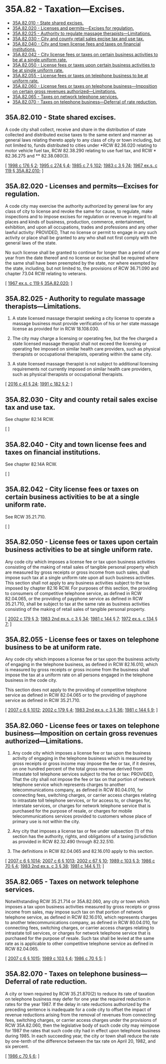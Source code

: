 # 35A.82 - Taxation—Excises.
* [35A.82.010 - State shared excises.](#35a82010---state-shared-excises)
* [35A.82.020 - Licenses and permits—Excises for regulation.](#35a82020---licenses-and-permitsexcises-for-regulation)
* [35A.82.025 - Authority to regulate massage therapists—Limitations.](#35a82025---authority-to-regulate-massage-therapistslimitations)
* [35A.82.030 - City and county retail sales excise tax and use tax.](#35a82030---city-and-county-retail-sales-excise-tax-and-use-tax)
* [35A.82.040 - City and town license fees and taxes on financial institutions.](#35a82040---city-and-town-license-fees-and-taxes-on-financial-institutions)
* [35A.82.042 - City license fees or taxes on certain business activities to be at a single uniform rate.](#35a82042---city-license-fees-or-taxes-on-certain-business-activities-to-be-at-a-single-uniform-rate)
* [35A.82.050 - License fees or taxes upon certain business activities to be at single uniform rate.](#35a82050---license-fees-or-taxes-upon-certain-business-activities-to-be-at-single-uniform-rate)
* [35A.82.055 - License fees or taxes on telephone business to be at uniform rate.](#35a82055---license-fees-or-taxes-on-telephone-business-to-be-at-uniform-rate)
* [35A.82.060 - License fees or taxes on telephone business—Imposition on certain gross revenues authorized—Limitations.](#35a82060---license-fees-or-taxes-on-telephone-businessimposition-on-certain-gross-revenues-authorizedlimitations)
* [35A.82.065 - Taxes on network telephone services.](#35a82065---taxes-on-network-telephone-services)
* [35A.82.070 - Taxes on telephone business—Deferral of rate reduction.](#35a82070---taxes-on-telephone-businessdeferral-of-rate-reduction)
## 35A.82.010 - State shared excises.
A code city shall collect, receive and share in the distribution of state collected and distributed excise taxes to the same extent and manner as general laws relating thereto apply to any class of city or town including, but not limited to, funds distributed to cities under *RCW 82.36.020 relating to motor vehicle fuel tax, RCW 82.38.290 relating to use fuel tax, and RCW * 82.36.275 and ** 82.38.080(3).

\[ [1998 c 176 § 2](https://lawfilesext.leg.wa.gov/biennium/1997-98/Pdf/Bills/Session%20Laws/House/2659-S.SL.pdf?cite=1998%20c%20176%20§%202); [1995 c 274 § 4](https://lawfilesext.leg.wa.gov/biennium/1995-96/Pdf/Bills/Session%20Laws/House/1225.SL.pdf?cite=1995%20c%20274%20§%204); [1985 c 7 § 102](https://leg.wa.gov/CodeReviser/documents/sessionlaw/1985c7.pdf?cite=1985%20c%207%20§%20102); [1983 c 3 § 74](https://leg.wa.gov/CodeReviser/documents/sessionlaw/1983c3.pdf?cite=1983%20c%203%20§%2074); [1967 ex.s. c 119 § 35A.82.010](https://leg.wa.gov/CodeReviser/documents/sessionlaw/1967ex1c119.pdf?cite=1967%20ex.s.%20c%20119%20§%2035A.82.010); \]

## 35A.82.020 - Licenses and permits—Excises for regulation.
A code city may exercise the authority authorized by general law for any class of city to license and revoke the same for cause, to regulate, make inspections and to impose excises for regulation or revenue in regard to all places and kinds of business, production, commerce, entertainment, exhibition, and upon all occupations, trades and professions and any other lawful activity: PROVIDED, That no license or permit to engage in any such activity or place shall be granted to any who shall not first comply with the general laws of the state.

No such license shall be granted to continue for longer than a period of one year from the date thereof and no license or excise shall be required where the same shall have been preempted by the state, nor where exempted by the state, including, but not limited to, the provisions of RCW 36.71.090 and chapter 73.04 RCW relating to veterans.

\[ [1967 ex.s. c 119 § 35A.82.020](https://leg.wa.gov/CodeReviser/documents/sessionlaw/1967ex1c119.pdf?cite=1967%20ex.s.%20c%20119%20§%2035A.82.020); \]

## 35A.82.025 - Authority to regulate massage therapists—Limitations.
1. A state licensed massage therapist seeking a city license to operate a massage business must provide verification of his or her state massage license as provided for in RCW 18.108.030.

2. The city may charge a licensing or operating fee, but the fee charged a state licensed massage therapist shall not exceed the licensing or operating fee imposed on similar health care providers, such as physical therapists or occupational therapists, operating within the same city.

3. A state licensed massage therapist is not subject to additional licensing requirements not currently imposed on similar health care providers, such as physical therapists or occupational therapists.

\[ [2016 c 41 § 24](https://lawfilesext.leg.wa.gov/biennium/2015-16/Pdf/Bills/Session%20Laws/House/2425-S.SL.pdf?cite=2016%20c%2041%20§%2024); [1991 c 182 § 2](https://lawfilesext.leg.wa.gov/biennium/1991-92/Pdf/Bills/Session%20Laws/House/1911-S.SL.pdf?cite=1991%20c%20182%20§%202); \]

## 35A.82.030 - City and county retail sales excise tax and use tax.
See chapter 82.14 RCW.

\[ \]

## 35A.82.040 - City and town license fees and taxes on financial institutions.
See chapter 82.14A RCW.

\[ \]

## 35A.82.042 - City license fees or taxes on certain business activities to be at a single uniform rate.
See RCW 35.21.710.

\[ \]

## 35A.82.050 - License fees or taxes upon certain business activities to be at single uniform rate.
Any code city which imposes a license fee or tax upon business activities consisting of the making of retail sales of tangible personal property which are measured by gross receipts or gross income from such sales, shall impose such tax at a single uniform rate upon all such business activities. This section shall not apply to any business activities subject to the tax imposed by chapter 82.16 RCW. For purposes of this section, the providing to consumers of competitive telephone service, as defined in RCW 82.04.065, or the providing of payphone service as defined in RCW 35.21.710, shall be subject to tax at the same rate as business activities consisting of the making of retail sales of tangible personal property.

\[ [2002 c 179 § 3](https://lawfilesext.leg.wa.gov/biennium/2001-02/Pdf/Bills/Session%20Laws/House/2031-S.SL.pdf?cite=2002%20c%20179%20§%203); [1983 2nd ex.s. c 3 § 34](https://leg.wa.gov/CodeReviser/documents/sessionlaw/1983ex2c3.pdf?cite=1983%202nd%20ex.s.%20c%203%20§%2034); [1981 c 144 § 7](https://leg.wa.gov/CodeReviser/documents/sessionlaw/1981c144.pdf?cite=1981%20c%20144%20§%207); [1972 ex.s. c 134 § 7](https://leg.wa.gov/CodeReviser/documents/sessionlaw/1972ex1c134.pdf?cite=1972%20ex.s.%20c%20134%20§%207); \]

## 35A.82.055 - License fees or taxes on telephone business to be at uniform rate.
Any code city which imposes a license fee or tax upon the business activity of engaging in the telephone business, as defined in RCW 82.16.010, which is measured by gross receipts or gross income from the business shall impose the tax at a uniform rate on all persons engaged in the telephone business in the code city.

This section does not apply to the providing of competitive telephone service as defined in RCW 82.04.065 or to the providing of payphone service as defined in RCW 35.21.710.

\[ [2007 c 6 § 1012](https://lawfilesext.leg.wa.gov/biennium/2007-08/Pdf/Bills/Session%20Laws/Senate/5089-S.SL.pdf?cite=2007%20c%206%20§%201012); [2002 c 179 § 4](https://lawfilesext.leg.wa.gov/biennium/2001-02/Pdf/Bills/Session%20Laws/House/2031-S.SL.pdf?cite=2002%20c%20179%20§%204); [1983 2nd ex.s. c 3 § 36](https://leg.wa.gov/CodeReviser/documents/sessionlaw/1983ex2c3.pdf?cite=1983%202nd%20ex.s.%20c%203%20§%2036); [1981 c 144 § 9](https://leg.wa.gov/CodeReviser/documents/sessionlaw/1981c144.pdf?cite=1981%20c%20144%20§%209); \]

## 35A.82.060 - License fees or taxes on telephone business—Imposition on certain gross revenues authorized—Limitations.
1. Any code city which imposes a license fee or tax upon the business activity of engaging in the telephone business which is measured by gross receipts or gross income may impose the fee or tax, if it desires, on one hundred percent of the total gross revenue derived from intrastate toll telephone services subject to the fee or tax: PROVIDED, That the city shall not impose the fee or tax on that portion of network telephone service which represents charges to another telecommunications company, as defined in RCW 80.04.010, for connecting fees, switching charges, or carrier access charges relating to intrastate toll telephone services, or for access to, or charges for, interstate services, or charges for network telephone service that is purchased for the purpose of resale, or charges for mobile telecommunications services provided to customers whose place of primary use is not within the city.

2. Any city that imposes a license tax or fee under subsection (1) of this section has the authority, rights, and obligations of a taxing jurisdiction as provided in RCW 82.32.490 through 82.32.510.

3. The definitions in RCW 82.04.065 and 82.16.010 apply to this section.

\[ [2007 c 6 § 1014](https://lawfilesext.leg.wa.gov/biennium/2007-08/Pdf/Bills/Session%20Laws/Senate/5089-S.SL.pdf?cite=2007%20c%206%20§%201014); [2007 c 6 § 1013](https://lawfilesext.leg.wa.gov/biennium/2007-08/Pdf/Bills/Session%20Laws/Senate/5089-S.SL.pdf?cite=2007%20c%206%20§%201013); [2002 c 67 § 10](https://lawfilesext.leg.wa.gov/biennium/2001-02/Pdf/Bills/Session%20Laws/Senate/6539.SL.pdf?cite=2002%20c%2067%20§%2010); [1989 c 103 § 3](https://leg.wa.gov/CodeReviser/documents/sessionlaw/1989c103.pdf?cite=1989%20c%20103%20§%203); [1986 c 70 § 4](https://leg.wa.gov/CodeReviser/documents/sessionlaw/1986c70.pdf?cite=1986%20c%2070%20§%204); [1983 2nd ex.s. c 3 § 38](https://leg.wa.gov/CodeReviser/documents/sessionlaw/1983ex2c3.pdf?cite=1983%202nd%20ex.s.%20c%203%20§%2038); [1981 c 144 § 11](https://leg.wa.gov/CodeReviser/documents/sessionlaw/1981c144.pdf?cite=1981%20c%20144%20§%2011); \]

## 35A.82.065 - Taxes on network telephone services.
Notwithstanding RCW 35.21.714 or 35A.82.060, any city or town which imposes a tax upon business activities measured by gross receipts or gross income from sales, may impose such tax on that portion of network telephone service, as defined in RCW 82.16.010, which represents charges to another telecommunications company, as defined in RCW 80.04.010, for connecting fees, switching charges, or carrier access charges relating to intrastate toll services, or charges for network telephone service that is purchased for the purpose of resale. Such tax shall be levied at the same rate as is applicable to other competitive telephone service as defined in RCW 82.04.065.

\[ [2007 c 6 § 1015](https://lawfilesext.leg.wa.gov/biennium/2007-08/Pdf/Bills/Session%20Laws/Senate/5089-S.SL.pdf?cite=2007%20c%206%20§%201015); [1989 c 103 § 4](https://leg.wa.gov/CodeReviser/documents/sessionlaw/1989c103.pdf?cite=1989%20c%20103%20§%204); [1986 c 70 § 5](https://leg.wa.gov/CodeReviser/documents/sessionlaw/1986c70.pdf?cite=1986%20c%2070%20§%205); \]

## 35A.82.070 - Taxes on telephone business—Deferral of rate reduction.
A city or town required by RCW 35.21.870(2) to reduce its rate of taxation on telephone business may defer for one year the required reduction in rates for the year 1987. If the delay in rate reductions authorized by the preceding sentence is inadequate for a code city to offset the impact of revenue reductions arising from the removal of revenues from connecting fees, switching charges, or carrier access charges under the provisions of RCW 35A.82.060, then the legislative body of such code city may reimpose for 1987 the rates that such code city had in effect upon telephone business during 1985. In each succeeding year, the city or town shall reduce the rate by one-tenth of the difference between the tax rate on April 20, 1982, and six percent.

\[ [1986 c 70 § 6](https://leg.wa.gov/CodeReviser/documents/sessionlaw/1986c70.pdf?cite=1986%20c%2070%20§%206); \]

